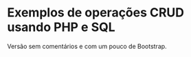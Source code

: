 # Exemplos de operações CRUD usando PHP e SQL

Versão sem comentários e com um pouco de Bootstrap.



